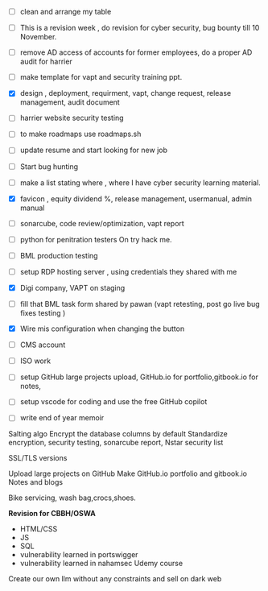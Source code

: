 
- [ ] clean and arrange my table 
- [ ] This is a revision week , do revision for cyber security, bug bounty till 10 November.
- [ ] remove AD access of accounts for former employees, do a proper AD audit for harrier
- [ ] make template for vapt and security training ppt.
- [x] design , deployment, requirment, vapt, change request, release management, audit document 
- [ ] harrier website security testing 
- [ ] to make roadmaps use roadmaps.sh
- [ ] update resume and start looking for new job
- [ ] Start bug hunting 
- [ ] make a list stating where , where I have cyber security learning material.
- [x] favicon , equity dividend %, release management, usermanual, admin manual
- [ ] sonarcube, code review/optimization, vapt report 
- [ ] python for penitration testers On try hack me.
- [ ] BML production testing 
- [ ] setup RDP hosting server , using credentials they shared with me
- [x] Digi company, VAPT on staging 
- [ ] fill that BML task form shared by pawan (vapt retesting, post go live bug fixes testing )
- [x] Wire mis configuration when changing the button
- [ ] CMS account 
- [ ] ISO work
- [ ] setup GitHub large projects upload, GitHub.io for portfolio,gitbook.io for notes,
- [ ] setup vscode for coding and use the free GitHub copilot 
- [ ] write end of year memoir 


Salting algo
Encrypt the database columns by default 
Standardize encryption, security testing, sonarcube report, Nstar security list 

SSL/TLS versions




Upload large projects on GitHub
Make GitHub.io portfolio and gitbook.io
Notes and blogs


Bike servicing, wash bag,crocs,shoes.



**Revision for CBBH/OSWA**

- HTML/CSS
- JS
- SQL
- vulnerability learned in portswigger
- vulnerability learned in nahamsec Udemy course 



Create our own llm without any constraints and sell on dark web